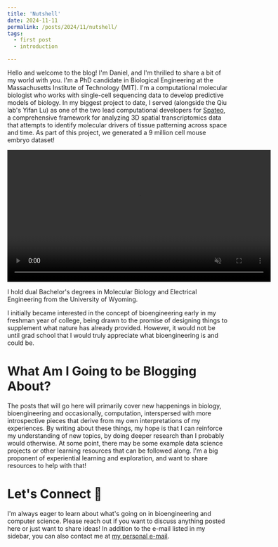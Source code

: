 ```yaml
---
title: 'Nutshell'
date: 2024-11-11
permalink: /posts/2024/11/nutshell/
tags:
  - first post
  - introduction

---
```


Hello and welcome to the blog! I'm Daniel, and I'm thrilled to share a bit of my world with you. I'm a PhD candidate in Biological Engineering at the Massachusetts Institute of Technology (MIT). I'm a computational molecular biologist who works with single-cell sequencing data to develop predictive models of biology. In my biggest project to date, I served (alongside the Qiu lab's Yifan Lu) as one of the two lead computational developers for [Spateo](https://www.cell.com/cell/fulltext/S0092-8674(24)01159-0), a comprehensive framework for analyzing 3D spatial transcriptomics data that attempts to identify molecular drivers of tissue patterning across space and time. As part of this project, we generated a 9 million cell mouse embryo dataset!

<video width="600" muted playsinline controls>
     <source src="/files/Spateo_video.mp4" type="video/mp4">
</video>

I hold dual Bachelor's degrees in Molecular Biology and Electrical Engineering from the University of Wyoming.

I initially became interested in the concept of bioengineering early in my freshman year of college, being drawn to the promise of designing things to supplement what nature has already provided. However, it would not be until grad school that I would truly appreciate what bioengineering is and could be.  

What Am I Going to be Blogging About? 
======
The posts that will go here will primarily cover new happenings in biology, bioengineering and occasionally, computation, interspersed with more introspective pieces that derive from my own interpretations of my experiences. By writing about these things, my hope is that I can reinforce my understanding of new topics, by doing deeper research than I probably would otherwise. At some point, there may be some example data science projects or other learning resources that can be followed along. I'm a big proponent of experiential learning and exploration, and want to share resources to help with that! 


Let's Connect &#129309;
======
I'm always eager to learn about what's going on in bioengineering and computer science. Please reach out if you want to discuss anything posted here or just want to share ideas! In addition to the e-mail listed in my sidebar, you can also contact me at <a href="mailto:danielyumengzhu@gmail.com">my personal e-mail</a>. 